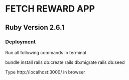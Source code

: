 # FETCH REWARD APP

## Ruby Version 2.6.1

### Deployment


Run all following commands in terminal

bundle install
rails db:create
rails db:migrate 
rails db:seed




Type http://localhost:3000/ in browser 






